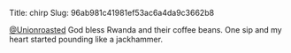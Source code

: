 Title: chirp
Slug: 96ab981c41981ef53ac6a4da9c3662b8

<a href="http://twitter.com/Unionroasted">@Unionroasted</a> God bless Rwanda and their coffee beans. One sip and my heart started pounding like a jackhammer.
